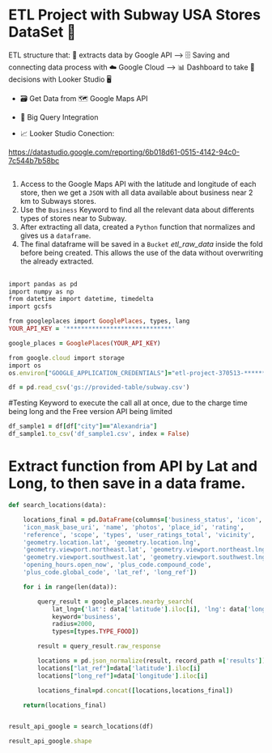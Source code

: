 # ETL Project with Subway USA Stores DataSet 🥪

ETL structure that: 🧾 extracts data by Google API --> 🗄 Saving and connecting data process with ☁️ Google Cloud --> 📊 Dashboard to take 👔 decisions with Looker Studio 🖥



- 🗃️ Get Data from 🗺️ Google Maps API 

- 📡 Big Query Integration 

- 📈 Looker Studio Conection:

https://datastudio.google.com/reporting/6b018d61-0515-4142-94c0-7c544b7b58bc

##

1. Access to the Google Maps API with the latitude and longitude of each store, then we get a `JSON` with all data available about business near 2 km to Subways stores.  
2. Use the `Business` Keyword to find all the relevant data about differents types of stores near to Subway.
3. After extracting all data,  created a `Python` function that normalizes and gives us a `dataframe`. 
4. The final dataframe will be saved in a `Bucket` *etl_raw_data* inside the fold before being created. This allows the use of the data without overwriting the already extracted.

##

``` ruby
import pandas as pd
import numpy as np
from datetime import datetime, timedelta
import gcsfs

from googleplaces import GooglePlaces, types, lang
YOUR_API_KEY = '*****************************'

google_places = GooglePlaces(YOUR_API_KEY)

from google.cloud import storage
import os
os.environ["GOOGLE_APPLICATION_CREDENTIALS"]="etl-project-370513-***********.json"

df = pd.read_csv('gs://provided-table/subway.csv')
```
#Testing Keyword to execute the call all at once, due to the charge time being long and the Free version API being limited 
``` ruby
df_sample1 = df[df["city"]=="Alexandria"]
df_sample1.to_csv('df_sample1.csv', index = False)
```
# Extract function from API by Lat and Long, to then save in a data frame.
``` ruby
def search_locations(data):

    locations_final = pd.DataFrame(columns=['business_status', 'icon', 'icon_background_color',
    'icon_mask_base_uri', 'name', 'photos', 'place_id', 'rating',
    'reference', 'scope', 'types', 'user_ratings_total', 'vicinity',
    'geometry.location.lat', 'geometry.location.lng',
    'geometry.viewport.northeast.lat', 'geometry.viewport.northeast.lng',
    'geometry.viewport.southwest.lat', 'geometry.viewport.southwest.lng',
    'opening_hours.open_now', 'plus_code.compound_code',
    'plus_code.global_code', 'lat_ref', 'long_ref'])

    for i in range(len(data)):

        query_result = google_places.nearby_search(
            lat_lng={'lat': data['latitude'].iloc[i], 'lng': data['longitude'].iloc[i]}, 
            keyword='business',
            radius=2000, 
            types=[types.TYPE_FOOD])

        result = query_result.raw_response

        locations = pd.json_normalize(result, record_path =['results'])
        locations["lat_ref"]=data['latitude'].iloc[i]
        locations["long_ref"]=data['longitude'].iloc[i]

        locations_final=pd.concat([locations,locations_final])

    return(locations_final)


result_api_google = search_locations(df)

result_api_google.shape

```





